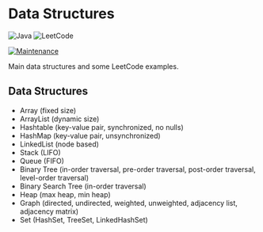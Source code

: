 # Data Structures

![Java](https://img.shields.io/badge/java-%23ED8B00.svg?style=for-the-badge&logo=openjdk&logoColor=white) ![LeetCode](https://img.shields.io/badge/LeetCode-000000?style=for-the-badge&logo=LeetCode&logoColor=#d16c06)

[![Maintenance](https://img.shields.io/badge/Maintained%3F-yes-green.svg)](https://GitHub.com/Naereen/StrapDown.js/graphs/commit-activity)

Main data structures and some LeetCode examples.

## Data Structures

- Array (fixed size)
- ArrayList (dynamic size)
- Hashtable (key-value pair, synchronized, no nulls)
- HashMap (key-value pair, unsynchronized)
- LinkedList (node based)
- Stack (LIFO)
- Queue (FIFO)
- Binary Tree (in-order traversal, pre-order traversal, post-order traversal, level-order traversal)
- Binary Search Tree (in-order traversal)
- Heap (max heap, min heap)
- Graph (directed, undirected, weighted, unweighted, adjacency list, adjacency matrix)
- Set (HashSet, TreeSet, LinkedHashSet)
